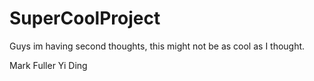 # SuperCoolProject

Guys im having second thoughts, this might not be as cool as I thought.

Mark Fuller
Yi Ding
